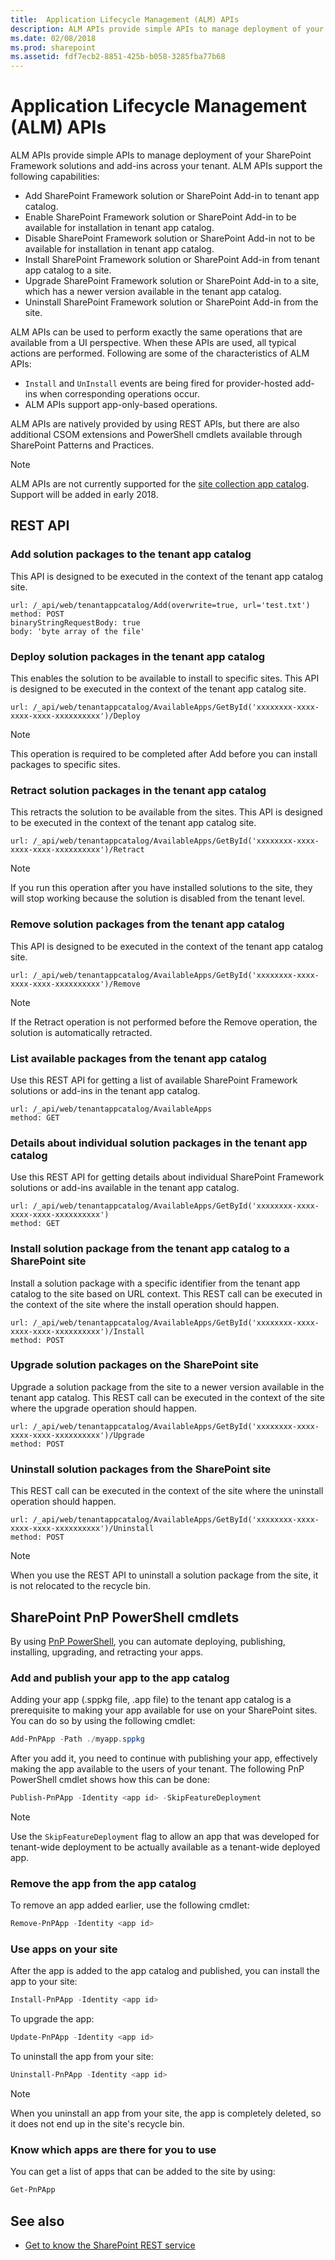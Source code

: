 ```yaml
---
title:  Application Lifecycle Management (ALM) APIs 
description: ALM APIs provide simple APIs to manage deployment of your SharePoint Framework solutions and add-ins across your tenant.
ms.date: 02/08/2018
ms.prod: sharepoint
ms.assetid: fdf7ecb2-8851-425b-b058-3285fba77b68
---
```


# Application Lifecycle Management (ALM) APIs  

ALM APIs provide simple APIs to manage deployment of your SharePoint Framework solutions and add-ins across your tenant. ALM APIs support the following capabilities:

- Add SharePoint Framework solution or SharePoint Add-in to tenant app catalog.
- Enable SharePoint Framework solution or SharePoint Add-in to be available for installation in tenant app catalog.
- Disable SharePoint Framework solution or SharePoint Add-in not to be available for installation in tenant app catalog.
- Install SharePoint Framework solution or SharePoint Add-in from tenant app catalog to a site.
- Upgrade SharePoint Framework solution or SharePoint Add-in to a site, which has a newer version available in the tenant app catalog.
- Uninstall SharePoint Framework solution or SharePoint Add-in from the site.

ALM APIs can be used to perform exactly the same operations that are available from a UI perspective. When these APIs are used, all typical actions are performed. Following are some of the characteristics of ALM APIs:

- `Install` and `UnInstall` events are being fired for provider-hosted add-ins when corresponding operations occur.
- ALM APIs support app-only-based operations.

ALM APIs are natively provided by using REST APIs, but there are also additional CSOM extensions and PowerShell cmdlets available through SharePoint Patterns and Practices.

> [!NOTE] 
> ALM APIs are not currently supported for the [site collection app catalog](../general-development/site-collection-app-catalog.md). Support will be added in early 2018.

## REST API

### Add solution packages to the tenant app catalog 

This API is designed to be executed in the context of the tenant app catalog site.

```
url: /_api/web/tenantappcatalog/Add(overwrite=true, url='test.txt')
method: POST
binaryStringRequestBody: true
body: 'byte array of the file'
```

### Deploy solution packages in the tenant app catalog

This enables the solution to be available to install to specific sites. This API is designed to be executed in the context of the tenant app catalog site.

```
url: /_api/web/tenantappcatalog/AvailableApps/GetById('xxxxxxxx-xxxx-xxxx-xxxx-xxxxxxxxxx')/Deploy
```

> [!NOTE]
> This operation is required to be completed after Add before you can install packages to specific sites. 

### Retract solution packages in the tenant app catalog

This retracts the solution to be available from the sites. This API is designed to be executed in the context of the tenant app catalog site.

```
url: /_api/web/tenantappcatalog/AvailableApps/GetById('xxxxxxxx-xxxx-xxxx-xxxx-xxxxxxxxxx')/Retract
```

> [!NOTE]
> If you run this operation after you have installed solutions to the site, they will stop working because the solution is disabled from the tenant level.

### Remove solution packages from the tenant app catalog

This API is designed to be executed in the context of the tenant app catalog site.

```
url: /_api/web/tenantappcatalog/AvailableApps/GetById('xxxxxxxx-xxxx-xxxx-xxxx-xxxxxxxxxx')/Remove
```

> [!NOTE]
> If the Retract operation is not performed before the Remove operation, the solution is automatically retracted.

### List available packages from the tenant app catalog

Use this REST API for getting a list of available SharePoint Framework solutions or add-ins in the tenant app catalog.

```
url: /_api/web/tenantappcatalog/AvailableApps
method: GET
```

### Details about individual solution packages in the tenant app catalog

Use this REST API for getting details about individual SharePoint Framework solutions or add-ins available in the tenant app catalog.

```
url: /_api/web/tenantappcatalog/AvailableApps/GetById('xxxxxxxx-xxxx-xxxx-xxxx-xxxxxxxxxx')
method: GET
```

### Install solution package from the tenant app catalog to a SharePoint site

Install a solution package with a specific identifier from the tenant app catalog to the site based on URL context. This REST call can be executed in the context of the site where the install operation should happen.

```
url: /_api/web/tenantappcatalog/AvailableApps/GetById('xxxxxxxx-xxxx-xxxx-xxxx-xxxxxxxxxx')/Install
method: POST
```

### Upgrade solution packages on the SharePoint site

Upgrade a solution package from the site to a newer version available in the tenant app catalog. This REST call can be executed in the context of the site where the upgrade operation should happen.

```
url: /_api/web/tenantappcatalog/AvailableApps/GetById('xxxxxxxx-xxxx-xxxx-xxxx-xxxxxxxxxx')/Upgrade
method: POST
```

### Uninstall solution packages from the SharePoint site

This REST call can be executed in the context of the site where the uninstall operation should happen.

```
url: /_api/web/tenantappcatalog/AvailableApps/GetById('xxxxxxxx-xxxx-xxxx-xxxx-xxxxxxxxxx')/Uninstall
method: POST
```
> [!NOTE]
> When you use the REST API to uninstall a solution package from the site, it is not relocated to the recycle bin.


## SharePoint PnP PowerShell cmdlets 

By using [PnP PowerShell](https://docs.microsoft.com/en-us/powershell/sharepoint/sharepoint-pnp/sharepoint-pnp-cmdlets?view=sharepoint-ps), you can automate deploying, publishing, installing, upgrading, and retracting your apps. 

### Add and publish your app to the app catalog

Adding your app (.sppkg file, .app file) to the tenant app catalog is a prerequisite to making your app available for use on your SharePoint sites. You can do so by using the following cmdlet:

```PowerShell
Add-PnPApp -Path ./myapp.sppkg
```

After you add it, you need to continue with publishing your app, effectively making the app available to the users of your tenant. The following PnP PowerShell cmdlet shows how this can be done:

```PowerShell
Publish-PnPApp -Identity <app id> -SkipFeatureDeployment
```


> [!NOTE]
> Use the `SkipFeatureDeployment` flag to allow an app that was developed for tenant-wide deployment to be actually available as a tenant-wide deployed app.



### Remove the app from the app catalog

To remove an app added earlier, use the following cmdlet:

```PowerShell
Remove-PnPApp -Identity <app id>
```


### Use apps on your site

After the app is added to the app catalog and published, you can install the app to your site:

```PowerShell
Install-PnPApp -Identity <app id>
```


To upgrade the app:

```PowerShell
Update-PnPApp -Identity <app id>
```


To uninstall the app from your site:

```PowerShell
Uninstall-PnPApp -Identity <app id>
```


> [!NOTE]
> When you uninstall an app from your site, the app is completely deleted, so it does not end up in the site's recycle bin.



### Know which apps are there for you to use

You can get a list of apps that can be added to the site by using:

```PowerShell
Get-PnPApp
```

## See also

- [Get to know the SharePoint REST service](../sp-add-ins/get-to-know-the-sharepoint-rest-service.md)